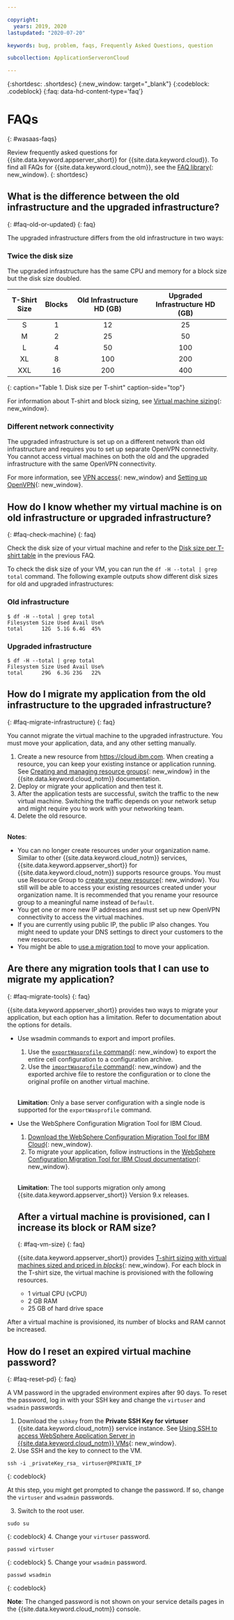 ```yaml
---

copyright:
  years: 2019, 2020
lastupdated: "2020-07-20"

keywords: bug, problem, faqs, Frequently Asked Questions, question

subcollection: ApplicationServeronCloud

---
```


{:shortdesc: .shortdesc}
{:new_window: target="_blank"}
{:codeblock: .codeblock}
{:faq: data-hd-content-type='faq'}

# FAQs
{: #wasaas-faqs}

Review frequently asked questions for {{site.data.keyword.appserver_short}} for {{site.data.keyword.cloud}}. To find all FAQs for {{site.data.keyword.cloud_notm}}, see the [FAQ library](/docs/faqs){: new_window}.
{: shortdesc}

## What is the difference between the old infrastructure and the upgraded infrastructure?
{: #faq-old-or-updated}
{: faq}

The upgraded infrastructure differs from the old infrastructure in two ways:

### Twice the disk size

The upgraded infrastructure has the same CPU and memory for a block size but the disk size doubled.

|T-Shirt Size| Blocks | Old Infrastructure HD (GB) | Upgraded Infrastructure HD (GB)|
|:-------:|:------:|:--------:|:--------:|
|S|1|12|25|
|M|2|25|50|
|L|4|50|100|
|XL|8|100|200|
|XXL|16|200|400|
{: caption="Table 1. Disk size per T-shirt" caption-side="top"}


For information about T-shirt and block sizing, see [Virtual machine sizing](/docs/ApplicationServeronCloud?topic=ApplicationServeronCloud-about#vm-size){: new_window}.

### Different network connectivity

The upgraded infrastructure is set up on a different network than old infrastructure and requires you to set up separate OpenVPN connectivity. You cannot access virtual machines on both the old and the upgraded infrastructure with the same OpenVPN connectivity.

For more information, see [VPN access](/docs/ApplicationServeronCloud?topic=ApplicationServeronCloud-networkEnvironment#vpnAccess){: new_window} and [Setting up OpenVPN](/docs/ApplicationServeronCloud?topic=ApplicationServeronCloud-system_access#setup_openvpn){: new_window}.

## How do I know whether my virtual machine is on old infrastructure or upgraded infrastructure?
{: #faq-check-machine}
{: faq}

Check the disk size of your virtual machine and refer to the [Disk size per T-shirt table](#faq-old-or-updated) in the previous FAQ.

To check the disk size of your VM, you can run the `df -H --total | grep total` command. The following example outputs show different disk sizes for old and upgraded infrastructures:

### Old infrastructure

  ```
  $ df -H --total | grep total
  Filesystem Size Used Avail Use%
  total      12G  5.1G 6.4G  45%
  ```

### Upgraded infrastructure

  ```
  $ df -H --total | grep total
  Filesystem Size Used Avail Use%
  total      29G  6.3G 23G   22%
  ```

## How do I migrate my application from the old infrastructure to the upgraded infrastructure?
{: #faq-migrate-infrastructure}
{: faq}

You cannot migrate the virtual machine to the upgraded infrastructure. You must move your application, data, and any other setting manually.

1. Create a new resource from https://cloud.ibm.com. When creating a resource, you can keep your existing instance or application running. See [Creating and managing resource groups](/docs/resources?topic=resources-rgs){: new_window} in the {{site.data.keyword.cloud_notm}} documentation.
2. Deploy or migrate your application and then test it.
3. After the application tests are successful, switch the traffic to the new virtual machine. Switching the traffic depends on your network setup and might require you to work with your networking team.
4. Delete the old resource.
</br></br>


**Notes**:
  * You can no longer create resources under your organization name. Similar to other {{site.data.keyword.cloud_notm}} services, {{site.data.keyword.appserver_short}} for {{site.data.keyword.cloud_notm}} supports resource groups. You must use Resource Group to [create your new resource](/docs/resources?topic=resources-rgs){: new_window}. You still will be able to access your existing resources created under your organization name. It is recommended that you rename your resource group to a meaningful name instead of `Default`.
  * You get one or more new IP addresses and must set up new OpenVPN connectivity to access the virtual machines.
  * If you are currently using public IP, the public IP also changes. You might need to update your DNS settings to direct your customers to the new resources.
  * You might be able to [use a migration tool](#faq-migrate-tools) to move your application.


## Are there any migration tools that I can use to migrate my application?
{: #faq-migrate-tools}
{: faq}

{{site.data.keyword.appserver_short}} provides two ways to migrate your application, but each option has a limitation. Refer to documentation about the options for details.

- Use wsadmin commands to export and import profiles.

  1. Use the [`exportWasprofile` command](https://www.ibm.com/support/knowledgecenter/SSEQTP_9.0.5/com.ibm.websphere.base.doc/ae/rxml_atconfigarchive.html#rxml_atconfigarchive__cmd3){: new_window} to export the entire cell configuration to a configuration archive.
  2. Use the [`importWasprofile` command](https://www.ibm.com/support/knowledgecenter/SSEQTP_9.0.5/com.ibm.websphere.base.doc/ae/rxml_atconfigarchive.html#rxml_atconfigarchive__cmd5){: new_window} and the exported archive file to restore the configuration or to clone the original profile on another virtual machine.
</br></br>

  **Limitation**: Only a base server configuration with a single node is supported for the `exportWasprofile` command.

- Use the WebSphere Configuration Migration Tool for IBM Cloud.

  1. [Download the WebSphere Configuration Migration Tool for IBM Cloud]( https://developer.ibm.com/wasdev/downloads/#asset/tools-WebSphere_Configuration_Migration_Tool_for_IBM_Cloud){: new_window}.
  2. To migrate your application, follow instructions in the [WebSphere Configuration Migration Tool for IBM Cloud documentation](https://developer.ibm.com/wasdev/docs/websphere-config-migration-cloud/){: new_window}.
</br></br>

  **Limitation**: The tool supports migration only among {{site.data.keyword.appserver_short}} Version 9.x releases.


  ## After a virtual machine is provisioned, can I increase its block or RAM size?
  {: #faq-vm-size}
  {: faq}

  {{site.data.keyword.appserver_short}} provides [T-shirt sizing with virtual machines sized and priced in *blocks*](/docs/ApplicationServeronCloud?topic=ApplicationServeronCloud-about#vm-size){: new_window}. For each block in the T-shirt size, the virtual machine is provisioned with the following resources.
  * 1 virtual CPU (vCPU)
  * 2 GB RAM
  * 25 GB of hard drive space

After a virtual machine is provisioned, its number of blocks and RAM cannot be increased.


## How do I reset an expired virtual machine password?
{: #faq-reset-pd}
{: faq}

A VM password in the upgraded environment expires after 90 days. To reset the password, log in with your SSH key and change the `virtuser` and `wsadmin` passwords.

1. Download the `sshkey` from the **Private SSH Key for virtuser** {{site.data.keyword.cloud_notm}} service instance. See [Using SSH to access WebSphere Application Server in {{site.data.keyword.cloud_notm}} VMs](/docs/ApplicationServeronCloud?topic=ApplicationServeronCloud-system_access#using_ssh){: new_window}.
2. Use SSH and the key to connect to the VM.
  ```
  ssh -i _privateKey_rsa_ virtuser@PRIVATE_IP
  ```
  {: codeblock}

  At this step, you might get prompted to change the password. If so, change the `virtuser` and `wsadmin` passwords.

3. Switch to the root user.
  ```
  sudo su
  ```
  {: codeblock}
4. Change your `virtuser` password.
  ```
  passwd virtuser
  ```
  {: codeblock}
5. Change your `wsadmin` password.
  ```
  passwd wsadmin
  ```
  {: codeblock}

**Note**: The changed password is not shown on your service details pages in the {{site.data.keyword.cloud_notm}} console.


<!-- For detailed guidance on what to include on this page, see [FAQs guidance](/docs/developing/writing/faq.html#faqs). You can also check out some examples here: [IBM Cloud IAM FAQs](/docs/developing/Access-Management/iamfaq.html#faqs) and [Account FAQs](/docs/account/account_faq.html#accountfaqs). -->
